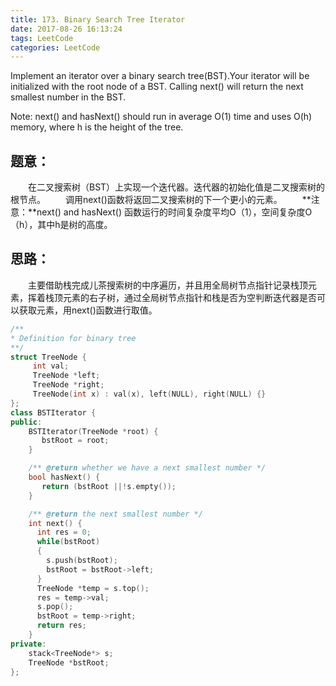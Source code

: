 ```yaml
---
title: 173. Binary Search Tree Iterator
date: 2017-08-26 16:13:24
tags: LeetCode
categories: LeetCode
---
```


Implement an iterator over a binary search tree(BST).Your iterator will be initialized with the root node of a BST.
Calling next() will return the next smallest number in the BST.

Note: next() and hasNext() should run in average O(1) time and uses O(h) memory, where h is the height of the tree.

<!--more-->

## 题意：

　　在二叉搜索树（BST）上实现一个迭代器。迭代器的初始化值是二叉搜索树的根节点。
　　调用next()函数将返回二叉搜索树的下一个更小的元素。
　　**注意：**next() and hasNext() 函数运行的时间复杂度平均O（1），空间复杂度O（h），其中h是树的高度。

## 思路：

　　主要借助栈完成儿茶搜索树的中序遍历，并且用全局树节点指针记录栈顶元素，挥着栈顶元素的右子树，通过全局树节点指针和栈是否为空判断迭代器是否可以获取元素，用next()函数进行取值。

```c++
/**
* Definition for binary tree
**/
struct TreeNode {
     int val;
     TreeNode *left;
     TreeNode *right;
     TreeNode(int x) : val(x), left(NULL), right(NULL) {}
};
class BSTIterator {
public:
	BSTIterator(TreeNode *root) {
       bstRoot = root; 
	}

	/** @return whether we have a next smallest number */
	bool hasNext() {
       return (bstRoot ||!s.empty());
	}

	/** @return the next smallest number */
	int next() {
      int res = 0;
      while(bstRoot)
      {
        s.push(bstRoot);
        bstRoot = bstRoot->left;
	  }
      TreeNode *temp = s.top();
      res = temp->val;
      s.pop();
      bstRoot = temp->right;
      return res;
	}
private:
    stack<TreeNode*> s;
    TreeNode *bstRoot;
};
```

